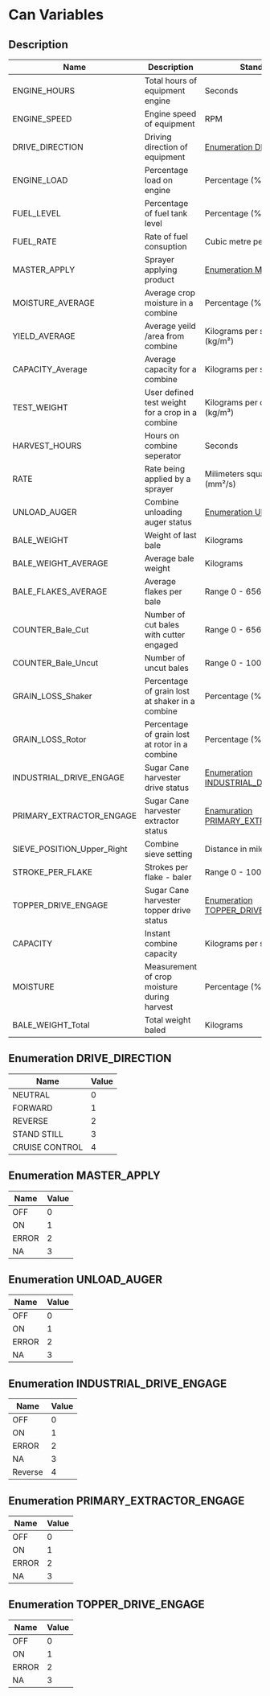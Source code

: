 # Can Variables

## Description

Name | Description | Standard Unit
---- | ----------- | -------------
ENGINE_HOURS | Total hours of equipment engine | Seconds
ENGINE_SPEED | Engine speed of equipment | RPM
DRIVE_DIRECTION | Driving direction of equipment | [Enumeration DRIVE_DIRECTION](#enumeration-drive_direction)
ENGINE_LOAD | Percentage load on engine | Percentage (%)
FUEL_LEVEL | Percentage of fuel tank level | Percentage (%)
FUEL_RATE | Rate of fuel consuption | Cubic metre per seconds (m³/s)
MASTER_APPLY | Sprayer applying product | [Enumeration MASTER_APPLY](#enumeration-master_apply)
MOISTURE_AVERAGE | Average crop moisture in a combine | Percentage (%)
YIELD_AVERAGE | Average yeild /area from combine | Kilograms per square metre (kg/m²)
CAPACITY_Average | Average capacity for a combine | Kilograms per second (kg/s)
TEST_WEIGHT | User defined test weight for a crop in a combine | Kilograms per cubic metre (kg/m³)
HARVEST_HOURS | Hours on combine seperator | Seconds
RATE | Rate being applied by a sprayer | Milimeters squared per second (mm²/s)
UNLOAD_AUGER | Combine unloading auger status | [Enumeration UNLOAD_AUGER](#enumeration-unload_auger)
BALE_WEIGHT | Weight of last bale | Kilograms
BALE_WEIGHT_AVERAGE | Average bale weight | Kilograms
BALE_FLAKES_AVERAGE | Average flakes per bale | Range 0 - 65635
COUNTER_Bale_Cut | Number of cut bales with cutter engaged | Range 0 - 65635
COUNTER_Bale_Uncut | Number of uncut bales | Range 0 - 1000
GRAIN_LOSS_Shaker | Percentage of grain lost at shaker in a combine | Percentage (%)
GRAIN_LOSS_Rotor | Percentage of grain lost at rotor in a combine | Percentage (%)
INDUSTRIAL_DRIVE_ENGAGE | Sugar Cane harvester drive status | [Enumeration INDUSTRIAL_DRIVE_ENGAGE](#enumeration-industrial_drive_engage)
PRIMARY_EXTRACTOR_ENGAGE | Sugar Cane harvester extractor status | [Enamuration PRIMARY_EXTRACTOR_ENGAGE](#enumeration-primary_extractor_engage)
SIEVE_POSITION_Upper_Right | Combine sieve setting  | Distance in miles
STROKE_PER_FLAKE | Strokes per flake - baler | Range 0 - 1000
TOPPER_DRIVE_ENGAGE | Sugar Cane harvester topper drive status | [Enumeration TOPPER_DRIVE_ENGAGE](#enumeration-topper_drive_engage)
CAPACITY | Instant combine capacity | Kilograms per second (kg/s)
MOISTURE | Measurement of crop moisture during harvest | Percentage (%)
BALE_WEIGHT_Total | Total weight baled | Kilograms

## Enumeration DRIVE_DIRECTION

Name | Value
---- | -----
NEUTRAL | 0
FORWARD | 1
REVERSE | 2
STAND STILL | 3
CRUISE CONTROL | 4

## Enumeration MASTER_APPLY

Name | Value
---- | -----
OFF | 0
ON | 1
ERROR | 2
NA | 3

## Enumeration UNLOAD_AUGER

Name | Value
---- | -----
OFF | 0
ON | 1
ERROR | 2
NA | 3

## Enumeration INDUSTRIAL_DRIVE_ENGAGE

Name | Value
---- | -----
OFF | 0
ON | 1
ERROR | 2
NA | 3
Reverse | 4

## Enumeration PRIMARY_EXTRACTOR_ENGAGE

Name | Value
---- | -----
OFF | 0
ON | 1
ERROR | 2
NA | 3

## Enumeration TOPPER_DRIVE_ENGAGE

Name | Value
---- | -----
OFF | 0
ON | 1
ERROR | 2
NA | 3
